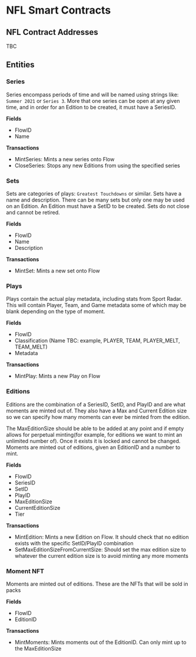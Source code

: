 # NFL Smart Contracts

## NFL Contract Addresses
TBC


## Entities

### Series
Series encompass periods of time and will be named using strings like: `Summer 2021` or `Series 3`. 
More that one series can be open at any given time, and in order for an Edition to be created, it must have a SeriesID.

**Fields**
- FlowID
- Name

**Transactions**
- MintSeries: Mints a new series onto Flow
- CloseSeries: Stops any new Editions from using the specified series

### Sets
Sets are categories of plays: `Greatest Touchdowns` or similar. Sets have a name and description.
There can be many sets but only one may be used on an Edition. An Edition must have a SetID to be created.
Sets do not close and cannot be retired.

**Fields**
- FlowID
- Name
- Description

**Transactions**
- MintSet: Mints a new set onto Flow
### Plays
Plays contain the actual play metadata, including stats from Sport Radar. 
This will contain Player, Team, and Game metadata some of which may be blank depending on the type of moment.

**Fields**
- FlowID
- Classification (Name TBC: example, PLAYER, TEAM, PLAYER_MELT, TEAM_MELT)
- Metadata

**Transactions**
- MintPlay: Mints a new Play on Flow


### Editions
Editions are the combination of a SeriesID, SetID, and PlayID and are what moments are minted out of.
They also have a Max and Current Edition size so we can specify how many moments can ever be minted from 
the edition. 

The MaxEditionSize should be able to be added at any point and if empty allows for perpetual minting(for example, for editions we want to mint an unlimited number of). 
Once it exists it is locked and cannot be changed. 
Moments are minted out of editions, given an EditionID and a number to mint.

**Fields**
- FlowID
- SeriesID
- SetID
- PlayID
- MaxEditionSize
- CurrentEditionSize
- Tier

**Transactions**
- MintEdition: Mints a new Edition on Flow. It should check that no edition exists with the specific SetID/PlayID combination
- SetMaxEditionSizeFromCurrentSize: Should set the max edition size to whatever the current edition size is to avoid minting any more moments


### Moment NFT
Moments are minted out of editions. These are the NFTs that will be sold in packs

**Fields**
- FlowID
- EditionID

**Transactions**
- MintMoments: Mints moments out of the EditionID. Can only mint up to the MaxEditionSize
